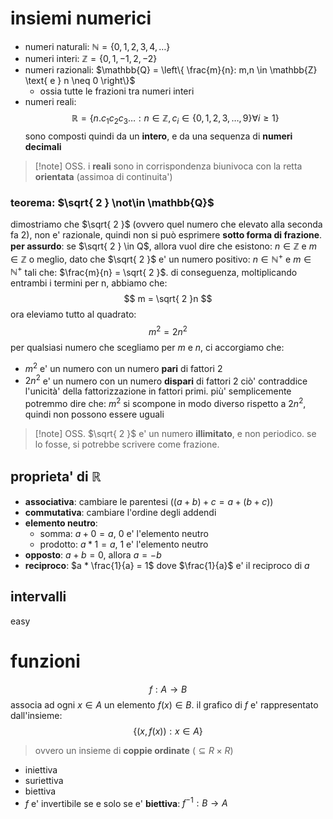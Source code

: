 
# insiemi numerici
* numeri naturali: $\mathbb{N} = \{ 0,1,2,3,4,\dots \}$
* numeri interi: $\mathbb{Z} = \{0,1,-1,2,-2\}$
* numeri razionali: $\mathbb{Q} = \left\{  \frac{m}{n}: m,n \in \mathbb{Z} \text{ e } n \neq 0  \right\}$
	* ossia tutte le frazioni tra numeri interi
* numeri reali: 
$$
\mathbb R = \{ n.c_{1}c_{2}c_{3}\dots: n \in \mathbb Z, c_{i} \in \{ 0,1,2,3,\dots,9 \} \forall i\geq 1 \}
$$
sono composti quindi da un **intero**, e da una sequenza di **numeri decimali**

>[!note] OSS. 
>i **reali** sono in corrispondenza biunivoca con la retta **orientata** (assimoa di continuita')

### teorema: $\sqrt{ 2 } \not\in \mathbb{Q}$
dimostriamo che $\sqrt{ 2 }$ (ovvero quel numero che elevato alla seconda fa 2), non e' razionale, quindi non si può esprimere **sotto forma di frazione**.
**per assurdo**: se $\sqrt{ 2 } \in Q$, allora vuol dire che esistono: $n \in \mathbb{Z} \text{ e } m \in \mathbb{Z}$ o meglio, dato che $\sqrt{ 2 }$ e' un numero positivo: $n \in \mathbb N^+ \text{ e } m \in \mathbb N^+$ tali che: $\frac{m}{n} = \sqrt{ 2 }$.
di conseguenza, moltiplicando entrambi i termini per n, abbiamo che: 
$$
m = \sqrt{ 2 }n
$$
ora eleviamo tutto al quadrato:
$$
m^2 = 2n^2
$$
per qualsiasi numero che scegliamo per $m \text{ e } n$, ci accorgiamo che:
* $m^2$ e' un numero con un numero **pari** di fattori 2
* $2n^2$ e' un numero con un numero **dispari** di fattori 2
ciò' contraddice l'unicità' della fattorizzazione in fattori primi.
più' semplicemente potremmo dire che: $m^2$ si scompone in modo diverso rispetto a $2n^2$, quindi non possono essere uguali

>[!note] OSS.
>$\sqrt{ 2 }$ e' un numero **illimitato**, e non periodico. se lo fosse, si potrebbe scrivere come frazione.

## proprieta' di $\mathbb R$
* **associativa**: cambiare le parentesi ($(a+b)+c = a+(b+c)$)
* **commutativa**: cambiare l'ordine degli addendi
* **elemento neutro**: 
	* somma: $a+0 = a$, $0$ e' l'elemento neutro
	* prodotto: $a * 1 = a$, $1$ e' l'elemento neutro
* **opposto**: $a+b=0$, allora $a = -b$
* **reciproco**: $a * \frac{1}{a} = 1$ dove $\frac{1}{a}$ e' il reciproco di $a$

## intervalli
easy

# funzioni
$$
f: A\to B
$$
associa ad ogni $x \in A$ un elemento $f(x) \in B$.
il grafico di $f$ e' rappresentato dall'insieme: 
$$
\{ (x,f(x)): x \in A \}
$$
> ovvero un insieme di **coppie ordinate** ($\subseteq R \times R$)

* iniettiva
* suriettiva
* biettiva
* $f$ e' invertibile se e solo se e' **biettiva**: $f^{-1}: B \to A$
